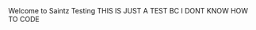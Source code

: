 <html>
<head>
Welcome to Saintz Testing
</head>
<body>
THIS IS JUST A TEST BC I DONT KNOW HOW TO CODE
</body>
</html>
